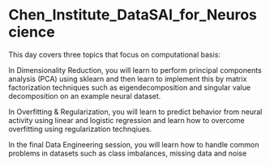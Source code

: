 # Chen_Institute_DataSAI_for_Neuroscience


This day covers three topics that focus on computational basis:

In Dimensionality Reduction, you will learn to perform principal components analysis (PCA) using sklearn and then learn to implement this by matrix factorization techniques such as eigendecomposition and singular value decomposition on an example neural dataset.

In Overfitting & Regularization, you will learn to predict behavior from neural activity using linear and logistic regression and learn how to overcome overfitting using regularization technqiues.

In the final Data Engineering session, you will learn how to handle common problems in datasets such as class imbalances, missing data and noise
